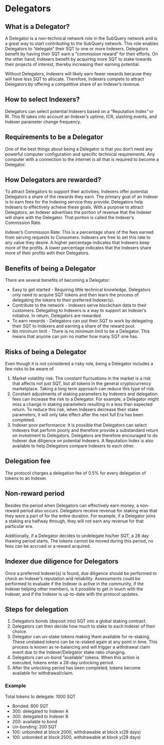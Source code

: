 # Delegators

## What is a Delegator?

A Delegator is a non-technical network role in the SubQuery network and is a great way to start contributing to the SubQuery network. This role enables Delegators to “delegate” their SQT to one or more Indexers. Delegators benefit by having their SQT earn a “commission reward” for their efforts. On the other hand, Indexers benefit by acquiring more SQT to stake towards their projects of interest, thereby increasing their earning potential. 

Without Delegators, Indexers will likely earn fewer rewards because they will have less SQT to allocate. Therefore, Indexers compete to attract Delegators by offering a competitive share of an Indexer’s revenue.


## How to select Indexers?

Delegators can select potential Indexers based on a “Reputation Index” or RI. This RI takes into account an Indexer’s uptime, ICR, slashing events, and Indexer parameter change frequency. 


## Requirements to be a Delegator

One of the best things about being a Delegator is that you don’t need any powerful computer configuration and specific technical requirements. Any computer with a connection to the internet is all that is required to become a Delegator.


## How Delegators are rewarded?

To attract Delegators to support their activities, Indexers offer potential Delegators a share of the rewards they earn. The primary goal of an Indexer is to earn fees for the Indexing service they provide. Delegators help Indexers to effectively achieve these goals. With a purpose to attract Delegators, an Indexer advertises the portion of revenue that the Indexer will share with the Delegator. That portion is called the Indexer’s Commission Rate. 

Indexer’s Commission Rate: This is a percentage share of the fees earned from serving requests to Consumers. Indexers are free to set this rate to any value they desire. A higher percentage indicates that Indexers keep more of the profits. A lower percentage indicates that the Indexers share more of their profits with their Delegators.


## Benefits of being a Delegator

There are several benefits of becoming a Delegator:

* Easy to get started - Requiring little technical knowledge, Delegators only need to acquire SQT tokens and then learn the process of delegating the tokens to their preferred Indexer(s). 
* Contribute to the network - Indexers serve blockchain data to their customers. Delegating to Indexers is a way to support an Indexer’s initiative. In return, Delegators are rewarded.
* To earn rewards - Delegators can put their SQT to work by delegating their SQT to Indexers and earning a share of the reward pool. 
* No minimum limit - There is no minimum limit to be a Delegator. This means that anyone can join no matter how many SQT one has. 


## Risks of being a Delegator

Even though it is not considered a risky role, being a Delegator includes a few risks to be aware of. 

1. Market volatility risk:  The constant fluctuations in the market is a risk that affects not just SQT, but all tokens in the general cryptocurrency marketplace. Taking a long term approach can reduce this type of risk.  
2. Constant adjustments of staking parameters by Indexers and delegation fees can increase the risk to a Delegator. For example, a Delegator might miss a change in staking parameters resulting in a less than expected return. To reduce this risk, when Indexers decrease their stake parameters, it will only take effect after the next full Era has been completed. 
3. Indexer poor performance: It is possible that Delegators can select Indexers that perform poorly and therefore provide a substandard return on investment to Delegators. Delegators are therefore encouraged to do Indexer due diligence on potential Indexers. A Reputation Index is also available to help Delegators compare Indexers to each other. 


## Delegation fee

The protocol charges a delegation fee of 0.5% for every delegation of tokens to an Indexer.


## Non-reward period

Besides the period when Delegators can effectively earn money, a non-reward period also occurs. Delegators receive revenue for staking eras that they were a part of for the entire duration. For example, if a Delegator joins a staking era halfway through, they will not earn any revenue for that particular era. 

Additionally, if a Delegator decides to undelegate his/her SQT, a 28 day thawing period starts. The tokens cannot be moved during this period, no fees can be accrued or a reward acquired.


## Indexer due diligence for Delegators

Once a preferred Indexer(s) is found, due diligence should be performed to check an Indexer’s reputation and reliability. Assessments could be performed to evaluate if the Indexer is active in the community, if the Indexer helping other members, is it possible to get in touch with the Indexer, and if the Indexer is up-to-date with the protocol updates. 


## Steps for delegation

1. Delegators bonds (deposit into) SQT into a global staking contract. 
2. Delegators can then decide how much to stake to each Indexer of their choice. 
3. Delegator can un-stake tokens making them available for re-staking. These unstaked tokens can be re-staked again at any point in time. This process is known as re-balancing and will trigger a withdrawal claim event due to the Indexer/Delegator stake ratio changing.
4. Delegators can un-bond “available” tokens. When this action is executed, tokens enter a 28-day unlocking period. 
5. After the unlocking period has been completed, tokens become available for withdrawal/claim. 


### Example

Total tokens to delegate: 1000 SQT

* Bonded: 800 SQT 
* 300: delegated  to Indexer A
* 300: delegated  to Indexer B
* 200: available to bond
* Un-bonding: 200 SQT
* 100: unbonded at block 2000, withdrawable at block x(28 days)
* 100: unbonded at block 2500, withdrawable at block y(28 days)



